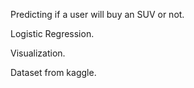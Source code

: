 
Predicting if a user will buy an SUV or not.

Logistic Regression.

Visualization.

Dataset from kaggle.
